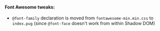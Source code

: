 #### Font Awesome tweaks:
* `@font-family` declaration is moved from `fontawesome-min.min.css` to `index.pug` (since `@font-face` doesn't work from within Shadow DOM)
